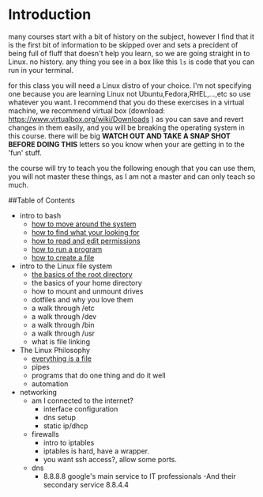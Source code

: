 Introduction
============

many courses start with a bit of history on the subject, however I find that it
is the first bit of information to be skipped over and sets a precident of being
full of fluff that doesn't help you learn, so we are going straight in to Linux.
no history. any thing you see in a box like this `ls` is code that you can run
in your terminal.

for this class you will need a Linux distro of your choice. I'm not specifying
one because you are learning Linux not Ubuntu,Fedora,RHEL,...,etc so use
whatever you want. I recommend that you do these exercises in a virtual machine, 
we recommend virtual box (download: https://www.virtualbox.org/wiki/Downloads )
as you can save and revert changes in them easily, and you will be breaking the
operating system in this course. there will be big **WATCH OUT AND TAKE A
SNAP SHOT BEFORE DOING THIS** letters so you know when your are getting in to the
'fun' stuff.

the course will try to teach you the following enough that you can use them,
you will not master these things, as I am not a master and can only teach so
much.

##Table of Contents

- intro to bash
  - [how to move around the system](introToBash/1_move.md)
  - [how to find what your looking for](introToBash/2_find.md)
  - [how to read and edit permissions](introToBash/3_permissions.md)
  - [how to run a program](introToBash/4_running_programs.md)
  - [how to create a file](introToBash/5_create_files.md)
- intro to the Linux file system
  - [the basics of the root directory](theLinuxFileSystem/1_theRootDir.md)
  - the basics of your home directory
  - how to mount and unmount drives
  - dotfiles and why you love them
  - a walk through /etc
  - a walk through /dev
  - a walk through /bin
  - a walk through /usr
  - what is file linking
- The Linux Philosophy
  - [everything is a file](theLinuxPhilosophy/1_everythingIsAFile.md)
  - pipes
  - programs that do one thing and do it well
  - automation
- networking
  - am I connected to the internet?
    - interface configuration
    - dns setup
    - static ip/dhcp
  - firewalls
    - intro to iptables
    - iptables is hard, have a wrapper.
    - you want ssh access?, allow some ports.
  - dns
    - 8.8.8.8 google's main service to IT professionals
      -And their secondary service 8.8.4.4
